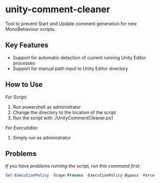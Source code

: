 # unity-comment-cleaner
Tool to prevent Start and Update comment generation for new MonoBehaviour scripts.

## Key Features
* Support for automatic detection of current running Unity Editor processes
* Support for manual path input to Unity Editor directory

## How to Use
*For Script:*
1. Run powershell as administrator
2. Change the directory to the location of the script
3. Run the script with ./UnityCommentCleaner.ps1

*For Executable:*
1. Simply run as administrator

## Problems
*If you have problems running the script, run this command first:*
```ps1
Set-ExecutionPolicy -Scope Process -ExecutionPolicy Bypass -Force
```
